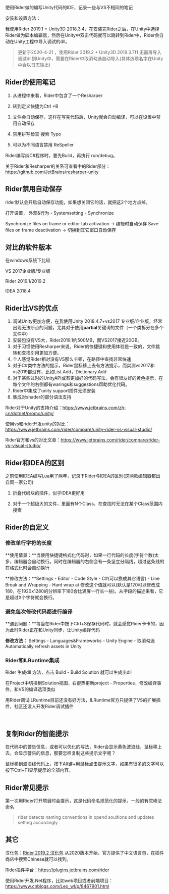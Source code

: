 使用Rider做的编写Unity代码的IDE，记录一些与VS不相同的笔记

安装和设置方法：

我使用Rider 2019.1 + Unity3D 2018.3.4，在安装完Rider之后，在Unity中选择Rider做为脚本编辑器，然后在Unity中双击代码就可以跳转到Rider中，Rider会自动在Unity工程中导入调试的dll。

> 更新于2020-4-21 ，使用Rider 2019.2 + Unity3D 2019.3.7f1 无需再导入调试dll到Unity中，需要在Rider中取消勾选自动导入(具体选项名字在Unity中会以日志输出)

## Rider的使用笔记

1. 从进程中来看，Rider中包含了一个Resharper

2. 转到定义快捷为Ctrl +B

3. 文件会自动保存，这样在写完代码后，Unity就会自动编译，可以在设置中禁用自动保存

4. 禁用拼写检查  搜索 Typo

5. 可以为不同语言禁用 ReSpeller

Rider编写纯C#程序时，要先Build，再执行 run/debug。

关于Rider和Resharper的关系可查看中的Rider部分：https://github.com/JetBrains/resharper-unity



## Rider禁用自动保存

rider默认会开启自动保存功能，如果想关闭它的话，就把这2个地方点掉。

打开设置， 外观&行为 - Systemsetting - Synchronize

Synchronize files on frame or editor tab activation -> 编辑时自动保存
Save files on frame deactivation -> 切换到其它窗口自动保存



## 对比的软件版本

在windows系统下比较

VS 2017企业版/专业版

Rider 2019.1/2019.2

IDEA 2018.4



## Rider比VS的优点

1. 调试Unity更加方便，在我使用Unity 2018.4.7+vs2017 专业版/企业版，经常出现无法断点的问题，尤其对于使用**partial**关键词的文件（一个类拆分在多个文件中）
2. 安装包没有VS大，Rider2019.1约500MB，而VS2017接近20GB。
3. 对于习惯使用Resharper来说，Rider的快捷键和使用体验是一致的，文件跳转和查找引用更加方便。
4. 个人感觉Rider相对没有VS那么卡顿，在路径中查找非常快速
5. 对于C#类中方法的提示，Rider鼠标移上去有方法提示，而实测vs2017和vs2019都没有，比如List.Add，Dictionary.Add
6. 对于某些过时的UnityAPI或有更加好的代码写法，会有很友好的黄色提示，在每个文件的右侧都有warings和suggestions帮助优化代码。
7. Rider中集成了unity support插件无须安装
8. 集成对shader的部分语法支持

Rider对于Unity的支持介绍：https://www.jetbrains.com/zh-cn/dotnet/promo/unity/

使用vs和rider开发unity的对比：https://www.jetbrains.com/rider/compare/unity-rider-vs-visual-studio/

Rider官方和vs的对比文章：https://www.jetbrains.com/rider/compare/rider-vs-visual-studio/



## Rider和IDEA的区别

之前使用IDEA编写Lua用了两年，记录下Rider与IDEA的区别(这两款编辑器都出自同一家公司)

1. 折叠代码块的插件，似乎IDEA更好用

2. 对于一个超级大的文件，里面有N个Class，在查找时无法在某个Class范围内搜索



## Rider的自定义

### 修改单行字符的长度

**使用情景：**当使用快捷键格式化代码时，如果一行代码的长度(字符个数)太多，编辑器会自动换行。同时在编辑器的右侧会有一条坚立分隔线，超过这条线的在格式化时会自动换行

**修改方法：**Settings - Editor - Code Style - C#(可以换成其它语言) - Line Break and Wrapping - Hard wrap at 修改这个值就可以(默认是120可以修改成180，在1920x1280的分辨率下180会比满屏一行长一些)。从字段的描述来看，它是超过X个字符就会换行。



### 避免每次修改代码都进行编译

**遇到问题：**每当在Rider中按下Ctrl+S保存代码时，就会感觉Rider卡卡的，因为此时Rider正在和Unity同步，让Unity编译代码

**修改方法：** Settings - Languages&Frameworks - Unity Engine - 取消勾选 Automatically refresh assets in Unity



### Rider和ILRuntime集成

 Rider 生成dll 方法，点击 Build  - Build Solution 就可以生成出dll

在Project中切换到Solution视图，右键热更新project -  Properties，修改编译事件，和VS的编译选项类似

用Rider调试ILRuntime目前还没有好方法，ILRuntime官方只提供了VS的扩展插件，社区还没人开发Rider调试插件

​      

## 复制Rider的智能提示

在代码中的警告信息，或者可以优化的写法，Rider会显示黄色波浪线，鼠标移上去，会显示警告的信息，那要怎样复制这些提示文字呢？

鼠标移到波浪线代码上，按下Alt键+用鼠标点击提示文字，如果有很多的文字可以按下Ctrl+F1显示提示的全部内容。



## Rider常见提示

第一次用Rider打开项目时会提示，这是代码命名规范化的提示，一般的有驼峰法命名

> rider detects naming conventions in opend soultions and updates setting accordingly



## 其它

汉化包：[Rider 2019.2 汉化包](https://blog.csdn.net/pingfangx/article/details/97928905) 从2020版本开始，官方提供了中文语言包，在插件商店中搜索Chinese就可以找到。

Rider插件平台：https://plugins.jetbrains.com/rider

使用Rider开发.Net程序，比如web项目或者前端项目：https://www.cnblogs.com/Leo_wl/p/8467901.html
